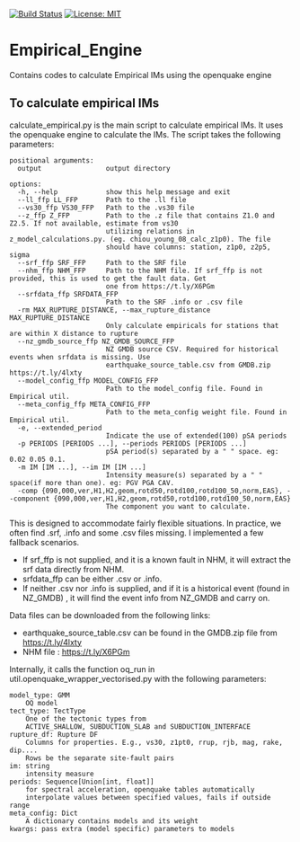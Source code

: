 [![Build Status](https://quakecoresoft.canterbury.ac.nz/jenkins/job/Empirical_Engine/badge/icon?build=last:${params.ghprbActualCommit=master})](https://quakecoresoft.canterbury.ac.nz/jenkins/job/Empirical_Engine)
[![License: MIT](https://img.shields.io/badge/License-MIT-yellow.svg)](https://opensource.org/licenses/MIT)

# Empirical_Engine
Contains codes to calculate Empirical IMs using the openquake engine

## To calculate empirical IMs

calculate_empirical.py is the main script to calculate empirical IMs. 
It uses the openquake engine to calculate the IMs. The script takes the following parameters:

```
positional arguments:
  output                output directory

options:
  -h, --help            show this help message and exit
  --ll_ffp LL_FFP       Path to the .ll file
  --vs30_ffp VS30_FFP   Path to the .vs30 file
  --z_ffp Z_FFP         Path to the .z file that contains Z1.0 and Z2.5. If not available, estimate from vs30
                        utilizing relations in z_model_calculations.py. (eg. chiou_young_08_calc_z1p0). The file
                        should have columns: station, z1p0, z2p5, sigma
  --srf_ffp SRF_FFP     Path to the SRF file
  --nhm_ffp NHM_FFP     Path to the NHM file. If srf_ffp is not provided, this is used to get the fault data. Get
                        one from https://t.ly/X6PGm
  --srfdata_ffp SRFDATA_FFP
                        Path to the SRF .info or .csv file
  -rm MAX_RUPTURE_DISTANCE, --max_rupture_distance MAX_RUPTURE_DISTANCE
                        Only calculate empiricals for stations that are within X distance to rupture
  --nz_gmdb_source_ffp NZ_GMDB_SOURCE_FFP
                        NZ GMDB source CSV. Required for historical events when srfdata is missing. Use
                        earthquake_source_table.csv from GMDB.zip https://t.ly/4lxty
  --model_config_ffp MODEL_CONFIG_FFP
                        Path to the model_config file. Found in Empirical util.
  --meta_config_ffp META_CONFIG_FFP
                        Path to the meta_config weight file. Found in Empirical util.
  -e, --extended_period
                        Indicate the use of extended(100) pSA periods
  -p PERIODS [PERIODS ...], --periods PERIODS [PERIODS ...]
                        pSA period(s) separated by a " " space. eg: 0.02 0.05 0.1.
  -m IM [IM ...], --im IM [IM ...]
                        Intensity measure(s) separated by a " " space(if more than one). eg: PGV PGA CAV.
  -comp {090,000,ver,H1,H2,geom,rotd50,rotd100,rotd100_50,norm,EAS}, --component {090,000,ver,H1,H2,geom,rotd50,rotd100,rotd100_50,norm,EAS}
                        The component you want to calculate.

```
This is designed to accommodate fairly flexible situations. In practice, we often find .srf, .info and some .csv files missing. I implemented a few fallback scenarios.

- If srf_ffp is not supplied, and it is a known fault in NHM, it will extract the srf data directly from NHM.
- srfdata_ffp can be either .csv or .info.
- If neither .csv nor .info is supplied, and if it is a historical event (found in NZ_GMDB) , it will find the event info from NZ_GMDB and carry on.

Data files can be downloaded from the following links:

- earthquake_source_table.csv can be found in the GMDB.zip file from https://t.ly/4lxty
- NHM file : https://t.ly/X6PGm

Internally, it calls the function oq_run in util.openquake_wrapper_vectorised.py with the following parameters:

    model_type: GMM
        OQ model
    tect_type: TectType
        One of the tectonic types from
        ACTIVE_SHALLOW, SUBDUCTION_SLAB and SUBDUCTION_INTERFACE
    rupture_df: Rupture DF
        Columns for properties. E.g., vs30, z1pt0, rrup, rjb, mag, rake, dip....
        Rows be the separate site-fault pairs
    im: string
        intensity measure
    periods: Sequence[Union[int, float]]
        for spectral acceleration, openquake tables automatically
        interpolate values between specified values, fails if outside range
    meta_config: Dict
        A dictionary contains models and its weight
    kwargs: pass extra (model specific) parameters to models
    
